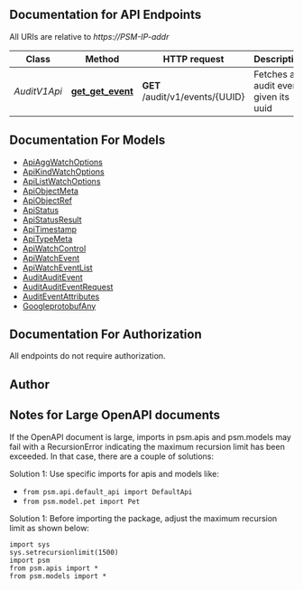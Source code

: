 
## Documentation for API Endpoints

All URIs are relative to *https://PSM-IP-addr*

Class | Method | HTTP request | Description
------------ | ------------- | ------------- | -------------
*AuditV1Api* | [**get_get_event**](../../../../pensando_cloud/docs/AuditV1Api.md#get_get_event) | **GET** /audit/v1/events/{UUID} | Fetches an audit event given its uuid


## Documentation For Models

 - [ApiAggWatchOptions](../../../docs/ApiAggWatchOptions.md)
 - [ApiKindWatchOptions](../../../docs/ApiKindWatchOptions.md)
 - [ApiListWatchOptions](../../../docs/ApiListWatchOptions.md)
 - [ApiObjectMeta](../../../docs/ApiObjectMeta.md)
 - [ApiObjectRef](../../../docs/ApiObjectRef.md)
 - [ApiStatus](../../../docs/ApiStatus.md)
 - [ApiStatusResult](../../../docs/ApiStatusResult.md)
 - [ApiTimestamp](../../../docs/ApiTimestamp.md)
 - [ApiTypeMeta](../../../docs/ApiTypeMeta.md)
 - [ApiWatchControl](../../../docs/ApiWatchControl.md)
 - [ApiWatchEvent](../../../docs/ApiWatchEvent.md)
 - [ApiWatchEventList](../../../docs/ApiWatchEventList.md)
 - [AuditAuditEvent](../../../docs/AuditAuditEvent.md)
 - [AuditAuditEventRequest](../../../docs/AuditAuditEventRequest.md)
 - [AuditEventAttributes](../../../docs/AuditEventAttributes.md)
 - [GoogleprotobufAny](../../../docs/GoogleprotobufAny.md)


## Documentation For Authorization

 All endpoints do not require authorization.

## Author




## Notes for Large OpenAPI documents
If the OpenAPI document is large, imports in psm.apis and psm.models may fail with a
RecursionError indicating the maximum recursion limit has been exceeded. In that case, there are a couple of solutions:

Solution 1:
Use specific imports for apis and models like:
- `from psm.api.default_api import DefaultApi`
- `from psm.model.pet import Pet`

Solution 1:
Before importing the package, adjust the maximum recursion limit as shown below:
```
import sys
sys.setrecursionlimit(1500)
import psm
from psm.apis import *
from psm.models import *
```

